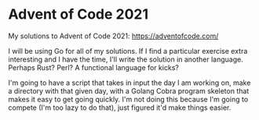 # Advent of Code 2021
My solutions to Advent of Code 2021: https://adventofcode.com/ 

I will be using Go for all of my solutions. If I find a particular exercise extra interesting and I have the time, I'll write the solution in another language. Perhaps Rust? Perl? A functional language for kicks?

I'm going to have a script that takes in input the day I am working on, make a directory with that given day, with a Golang Cobra program skeleton that makes it easy to get going quickly. I'm not doing this because 
I'm going to compete (I'm too lazy to do that), just figured it'd make things easier.